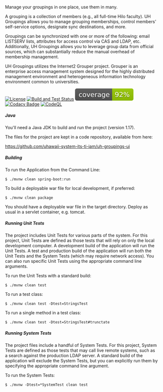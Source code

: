 Manage your groupings in one place, use them in many.

A grouping is a collection of members (e.g., all full-time Hilo faculty). UH Groupings allows you to manage grouping memberships, control members' self-service options, designate sync destinations, and more.

Groupings can be synchronized with one or more of the following: email LISTSERV lists, attributes for access control via CAS and LDAP, etc. Additionally, UH Groupings allows you to leverage group data from official sources, which can substantially reduce the manual overhead of membership management.

UH Groupings utilizes the Internet2 Grouper project.  Grouper is an enterprise access management system designed for the highly distributed management environment and heterogeneous information technology environment common to universities.

[![License](https://img.shields.io/hexpm/l/plug.svg)](https://github.com/apereo/cas/blob/master/LICENSE)
[![Build and Test Status](https://github.com/uhawaii-system-its-ti-iam/uh-groupings-ui/actions/workflows/build_badge.yml/badge.svg)](https://github.com/uhawaii-system-its-ti-iam/uh-groupings-ui/actions/workflows/build_badge.yml)
[![Coverage Status](https://github.com/uhawaii-system-its-ti-iam/uh-groupings-ui/blob/badges/jacoco.svg)](https://github.com/uhawaii-system-its-ti-iam/uh-groupings-ui/actions/workflows/coverage.yml)
[![Codacy Badge](https://app.codacy.com/project/badge/Grade/5584742766ed46faa855dafe41a1cdc9)](https://www.codacy.com/gh/uhawaii-system-its-ti-iam/uh-groupings-ui/dashboard?utm_source=github.com&amp;utm_medium=referral&amp;utm_content=uhawaii-system-its-ti-iam/uh-groupings-ui&amp;utm_campaign=Badge_Grade)
[![CodeQL](https://github.com/uhawaii-system-its-ti-iam/uh-groupings-api/actions/workflows/codeql.yml/badge.svg)](https://github.com/uhawaii-system-its-ti-iam/uh-groupings-ui/actions/workflows/codeql.yml)

##### Java
You'll need a Java JDK to build and run the project (version 1.17).

The files for the project are kept in a code repository,
available from here:

https://github.com/uhawaii-system-its-ti-iam/uh-groupings-ui

##### Building
To run the Application from the Command Line:

    $ ./mvnw clean spring-boot:run

To build a deployable war file for local development, if preferred:

    $ ./mvnw clean package

You should have a deployable war file in the target directory.
Deploy as usual in a servlet container, e.g. tomcat.

##### Running Unit Tests
The project includes Unit Tests for various parts of the system.
For this project, Unit Tests are defined as those tests that will
rely on only the local development computer.
A development build of the application will run the Unit Tests.
A test and production build of the application will run both the
Unit Tests and the System Tests (which may require network access).
You can also run specific Unit Tests using the appropriate command
line arguments.

To run the Unit Tests with a standard build:

    $ ./mvnw clean test

To run a test class:

    $ ./mvnw clean test -Dtest=StringsTest

To run a single method in a test class:

    $ ./mvnw clean test -Dtest=StringsTest#trunctate

##### Running System Tests
The project files include a handful of System Tests.
For this project, System Tests are defined as those tests that may
call live remote systems, such as a search against the production
LDAP server. A standard build of the application will exclude the
System Tests, but you can explicitly run them by specifying the
appropriate command line argument.

To run the System Tests:

    $ ./mvnw -Dtest=*SystemTest clean test
